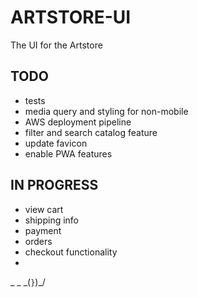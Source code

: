 # ARTSTORE-UI
The UI for the Artstore


## TODO
* tests
* media query and styling for non-mobile
* AWS deployment pipeline
* filter and search catalog feature
* update favicon
* enable PWA features

## IN PROGRESS
* view cart
* shipping info
* payment
* orders
* checkout functionality
* 

_         _
 \_(`}`)_/

